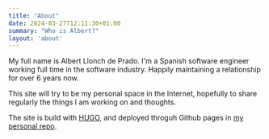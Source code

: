 ```yaml
---
title: "About"
date: 2024-03-27T12:11:30+01:00
summary: "Who is Albert?"
layout: 'about'
---
```

My full name is Albert Llonch de Prado. I'm a Spanish software engineer working full time in the software industry. Happily maintaining a relationship for over 6 years now.

This site will try to be my personal space in the Internet, hopefully to share regularly the things I am working on and thoughts.

The site is build with [HUGO](https://gohugo.io), and deployed throguh Github pages in [my personal repo](https://github.com/albertllonch/albertllonch.github.io).

